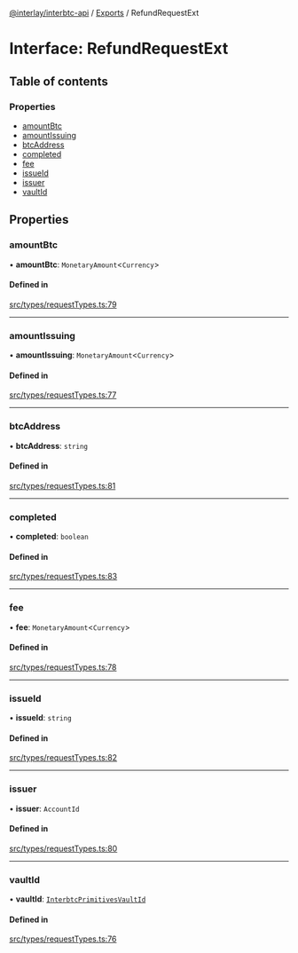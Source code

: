 [@interlay/interbtc-api](../README.md) / [Exports](../modules.md) / RefundRequestExt

# Interface: RefundRequestExt

## Table of contents

### Properties

- [amountBtc](RefundRequestExt.md#amountbtc)
- [amountIssuing](RefundRequestExt.md#amountissuing)
- [btcAddress](RefundRequestExt.md#btcaddress)
- [completed](RefundRequestExt.md#completed)
- [fee](RefundRequestExt.md#fee)
- [issueId](RefundRequestExt.md#issueid)
- [issuer](RefundRequestExt.md#issuer)
- [vaultId](RefundRequestExt.md#vaultid)

## Properties

### <a id="amountbtc" name="amountbtc"></a> amountBtc

• **amountBtc**: `MonetaryAmount`\<`Currency`\>

#### Defined in

[src/types/requestTypes.ts:79](https://github.com/interlay/interbtc-api/blob/1c0379f56248ac2da57930d5704199f69f941aa8/src/types/requestTypes.ts#L79)

___

### <a id="amountissuing" name="amountissuing"></a> amountIssuing

• **amountIssuing**: `MonetaryAmount`\<`Currency`\>

#### Defined in

[src/types/requestTypes.ts:77](https://github.com/interlay/interbtc-api/blob/1c0379f56248ac2da57930d5704199f69f941aa8/src/types/requestTypes.ts#L77)

___

### <a id="btcaddress" name="btcaddress"></a> btcAddress

• **btcAddress**: `string`

#### Defined in

[src/types/requestTypes.ts:81](https://github.com/interlay/interbtc-api/blob/1c0379f56248ac2da57930d5704199f69f941aa8/src/types/requestTypes.ts#L81)

___

### <a id="completed" name="completed"></a> completed

• **completed**: `boolean`

#### Defined in

[src/types/requestTypes.ts:83](https://github.com/interlay/interbtc-api/blob/1c0379f56248ac2da57930d5704199f69f941aa8/src/types/requestTypes.ts#L83)

___

### <a id="fee" name="fee"></a> fee

• **fee**: `MonetaryAmount`\<`Currency`\>

#### Defined in

[src/types/requestTypes.ts:78](https://github.com/interlay/interbtc-api/blob/1c0379f56248ac2da57930d5704199f69f941aa8/src/types/requestTypes.ts#L78)

___

### <a id="issueid" name="issueid"></a> issueId

• **issueId**: `string`

#### Defined in

[src/types/requestTypes.ts:82](https://github.com/interlay/interbtc-api/blob/1c0379f56248ac2da57930d5704199f69f941aa8/src/types/requestTypes.ts#L82)

___

### <a id="issuer" name="issuer"></a> issuer

• **issuer**: `AccountId`

#### Defined in

[src/types/requestTypes.ts:80](https://github.com/interlay/interbtc-api/blob/1c0379f56248ac2da57930d5704199f69f941aa8/src/types/requestTypes.ts#L80)

___

### <a id="vaultid" name="vaultid"></a> vaultId

• **vaultId**: [`InterbtcPrimitivesVaultId`](InterbtcPrimitivesVaultId.md)

#### Defined in

[src/types/requestTypes.ts:76](https://github.com/interlay/interbtc-api/blob/1c0379f56248ac2da57930d5704199f69f941aa8/src/types/requestTypes.ts#L76)
